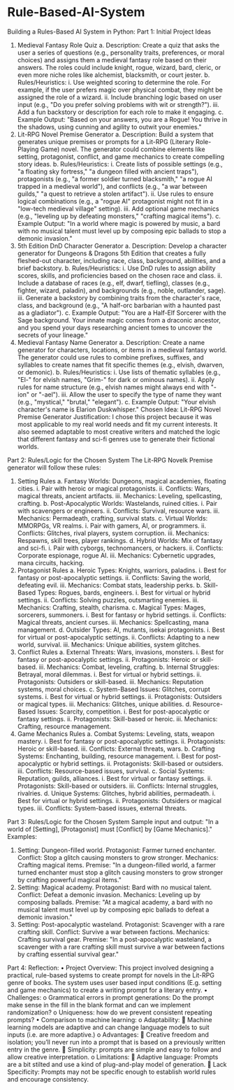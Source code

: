 # Rule-Based-AI-System

Building a Rules-Based AI System in Python:
Part 1: Initial Project Ideas
  1.	Medieval Fantasy Role Quiz
      a.	Description: Create a quiz that asks the user a series of questions (e.g., personality traits, preferences, or moral choices) and assigns them a medieval fantasy role based on their answers. The               roles could include knight, rogue, wizard, bard, cleric, or even more niche roles like alchemist, blacksmith, or court jester.
      b.	Rules/Heuristics:
          i.	Use weighted scoring to determine the role. For example, if the user prefers magic over physical combat, they might be assigned the role of a wizard.
          ii.	Include branching logic based on user input (e.g., "Do you prefer solving problems with wit or strength?").
          iii.	Add a fun backstory or description for each role to make it engaging.
      c.	Example Output: "Based on your answers, you are a Rogue! You thrive in the shadows, using cunning and agility to outwit your enemies."
  2.	Lit-RPG Novel Premise Generator
      a.	Description: Build a system that generates unique premises or prompts for a Lit-RPG (Literary Role-Playing Game) novel. The generator could combine elements like setting, protagonist, conflict, and           game mechanics to create compelling story ideas.
      b.	Rules/Heuristics:
          i.	Create lists of possible settings (e.g., "a floating sky fortress," "a dungeon filled with ancient traps"), protagonists (e.g., "a former soldier turned blacksmith," "a rogue AI trapped in a                  medieval world"), and conflicts (e.g., "a war between guilds," "a quest to retrieve a stolen artifact").
          ii.	Use rules to ensure logical combinations (e.g., a "rogue AI" protagonist might not fit in a "low-tech medieval village" setting).
          iii.	Add optional game mechanics (e.g., "leveling up by defeating monsters," "crafting magical items").
      c.	Example Output: "In a world where magic is powered by music, a bard with no musical talent must level up by composing epic ballads to stop a demonic invasion."
 3.	 5th Edition DnD Character Generator
      a.	Description: Develop a character generator for Dungeons & Dragons 5th Edition that creates a fully fleshed-out character, including race, class, background, abilities, and a brief backstory.
      b.	Rules/Heuristics:
          i.	Use DnD rules to assign ability scores, skills, and proficiencies based on the chosen race and class.
          ii.	Include a database of races (e.g., elf, dwarf, tiefling), classes (e.g., fighter, wizard, paladin), and backgrounds (e.g., noble, outlander, sage).
          iii.	Generate a backstory by combining traits from the character's race, class, and background (e.g., "A half-orc barbarian with a haunted past as a gladiator").
    c.	Example Output: "You are a Half-Elf Sorcerer with the Sage background. Your innate magic comes from a draconic ancestor, and you spend your days researching ancient tomes to uncover the secrets of             your lineage."
  4.	Medieval Fantasy Name Generator
    a.	Description: Create a name generator for characters, locations, or items in a medieval fantasy world. The generator could use rules to combine prefixes, suffixes, and syllables to create names that           fit specific themes (e.g., elvish, dwarven, or demonic).
    b.	Rules/Heuristics:
          i.	Use lists of thematic syllables (e.g., "El-" for elvish names, "Grim-" for dark or ominous names).
          ii.	Apply rules for name structure (e.g., elvish names might always end with "-ion" or "-ael").
          iii.	Allow the user to specify the type of name they want (e.g., "mystical," "brutal," "elegant").
    c.	Example Output: "Your elvish character's name is Elarion Duskwhisper."
Chosen Idea: Lit-RPG Novel Premise Generator
Justification: I chose this project because it was most applicable to my real world needs and fit my current interests. It also seemed adaptable to most creative writers and matched the logic that different fantasy and sci-fi genres use to generate their fictional worlds. 

Part 2: Rules/Logic for the Chosen System
The Lit-RPG Novelk Premise generator will follow these rules: 
  1.	Setting Rules
    a.	Fantasy Worlds: Dungeons, magical academies, floating cities.
        i.	Pair with heroic or magical protagonists.
        ii.	Conflicts: Wars, magical threats, ancient artifacts.
        iii.	Mechanics: Leveling, spellcasting, crafting.
    b.	Post-Apocalyptic Worlds: Wastelands, ruined cities.
        i.	Pair with scavengers or engineers.
        ii.	Conflicts: Survival, resource wars.
        iii.	Mechanics: Permadeath, crafting, survival stats.
    c.	Virtual Worlds: MMORPGs, VR realms.
        i.	Pair with gamers, AI, or programmers.
        ii.	Conflicts: Glitches, rival players, system corruption.
        iii.	Mechanics: Respawns, skill trees, player rankings.
    d.	Hybrid Worlds: Mix of fantasy and sci-fi.
        i.	Pair with cyborgs, technomancers, or hackers.
        ii.	Conflicts: Corporate espionage, rogue AI.
        iii.	Mechanics: Cybernetic upgrades, mana circuits, hacking.
  2.	Protagonist Rules
    a.	Heroic Types: Knights, warriors, paladins.
        i.	Best for fantasy or post-apocalyptic settings.
        ii.	Conflicts: Saving the world, defeating evil.
        iii.	Mechanics: Combat stats, leadership perks.
    b.	Skill-Based Types: Rogues, bards, engineers.
        i.	Best for virtual or hybrid settings.
        ii.	Conflicts: Solving puzzles, outsmarting enemies.
        iii.	Mechanics: Crafting, stealth, charisma.
    c.	Magical Types: Mages, sorcerers, summoners.
        i.	Best for fantasy or hybrid settings.
        ii.	Conflicts: Magical threats, ancient curses.
        iii.	Mechanics: Spellcasting, mana management.
    d.	Outsider Types: AI, mutants, isekai protagonists.
      i.	Best for virtual or post-apocalyptic settings.
      ii.	Conflicts: Adapting to a new world, survival.
      iii.	Mechanics: Unique abilities, system glitches.
  3.	Conflict Rules
    a.	External Threats: Wars, invasions, monsters.
      i.	Best for fantasy or post-apocalyptic settings.
      ii.	Protagonists: Heroic or skill-based.
      iii.	Mechanics: Combat, leveling, crafting.
    b.	Internal Struggles: Betrayal, moral dilemmas.
      i.	Best for virtual or hybrid settings.
      ii.	Protagonists: Outsiders or skill-based.
      iii.	Mechanics: Reputation systems, moral choices.
    c.	System-Based Issues: Glitches, corrupt systems.
      i.	Best for virtual or hybrid settings.
      ii.	Protagonists: Outsiders or magical types.
      iii.	Mechanics: Glitches, unique abilities.
    d.	Resource-Based Issues: Scarcity, competition.
      i.	Best for post-apocalyptic or fantasy settings.
      ii.	Protagonists: Skill-based or heroic.
      iii.	Mechanics: Crafting, resource management.
  4.	Game Mechanics Rules
    a.	Combat Systems: Leveling, stats, weapon mastery.
      i.	Best for fantasy or post-apocalyptic settings.
      ii.	Protagonists: Heroic or skill-based.
      iii.	Conflicts: External threats, wars.
    b.	Crafting Systems: Enchanting, building, resource management.
      i.	Best for post-apocalyptic or hybrid settings.
      ii.	Protagonists: Skill-based or outsiders.
      iii.	Conflicts: Resource-based issues, survival.
    c.	Social Systems: Reputation, guilds, alliances.
      i.	Best for virtual or fantasy settings.
      ii.	Protagonists: Skill-based or outsiders.
      iii.	Conflicts: Internal struggles, rivalries.
    d.	Unique Systems: Glitches, hybrid abilities, permadeath.
      i.	Best for virtual or hybrid settings.
      ii.	Protagonists: Outsiders or magical types.
      iii.	Conflicts: System-based issues, external threats.

     
Part 3: Rules/Logic for the Chosen System 
Sample input and output: 
"In a world of [Setting], [Protagonist] must [Conflict] by [Game Mechanics]."
Examples:
  1.	Setting: Dungeon-filled world.
      Protagonist: Farmer turned enchanter.
      Conflict: Stop a glitch causing monsters to grow stronger.
      Mechanics: Crafting magical items.
      Premise: "In a dungeon-filled world, a farmer turned enchanter must stop a glitch causing monsters to grow stronger by crafting powerful magical items."
  2.	Setting: Magical academy.
      Protagonist: Bard with no musical talent.
      Conflict: Defeat a demonic invasion.
      Mechanics: Leveling up by composing ballads.
      Premise: "At a magical academy, a bard with no musical talent must level up by composing epic ballads to defeat a demonic invasion."
  3.	Setting: Post-apocalyptic wasteland.
      Protagonist: Scavenger with a rare crafting skill.
      Conflict: Survive a war between factions.
      Mechanics: Crafting survival gear.
      Premise: "In a post-apocalyptic wasteland, a scavenger with a rare crafting skill must survive a war between factions by crafting essential survival gear."

Part 4: Reflection: 
  •	Project Overview: This project involved designing a practical, rule-based systems to create prompt for novels in the Lit-RPG genre of books. The system uses user based input conditions (E.g. setting and      game mechanics) to create a writing prompt for a literary entry.
  •	Challenges:
      o	Grammatical errors in prompt generations: Do the prompt make sense in the fill in the blank format and can we implement randomization?
      o	Uniqueness: how do we prevent consistent repeating prompts? 
  •	Comparison to machine learning:
      o	Adaptability: 
        	Machine learning models are adaptive and can change language models to suit inputs (i.e. are more adaptive.) 
      o	Advantages: 
        	Creative freedom and isolation; you’ll never run into a prompt that is based on a previously written entry in the genre. 
        	Simplicity: prompts are simple and easy to follow and allow creative interpretation. 
      o	Limitations:
        	Adaptive language: Prompts are a bit stilted and use a kind of plug-and-play model of generation. 
        	Lack Specificity: Prompts may not be specific enough to establish world rules and encourage consistency. 


